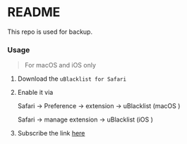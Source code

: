 # README

This repo is used for backup.



### Usage

> For macOS and iOS only



1. Download the `uBlacklist for Safari`

2. Enable it via 

   Safari -> Preference -> extension -> uBlacklist  (macOS )

   Safari -> manage extension -> uBlacklist (iOS )

3. Subscribe the link [here](https://raw.githubusercontent.com/moziar/enBrowse/main/blacklist.txt)





